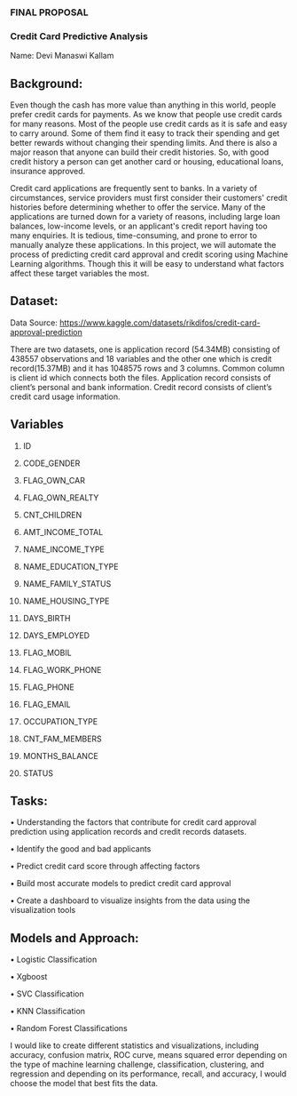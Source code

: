 ### FINAL PROPOSAL

### Credit Card Predictive Analysis

Name: Devi Manaswi Kallam

## Background:

Even though the cash has more value than anything in this world, people prefer credit cards for payments. As we know that people use credit cards for many reasons. Most of the people use credit cards as it is safe and easy to carry around. Some of them find it easy to track their spending and get better rewards without changing their spending limits. And there is also a major reason that anyone can build their credit histories. So, with good credit history a person can get another card or housing, educational loans, insurance approved.  

Credit card applications are frequently sent to banks. In a variety of circumstances, service providers must first consider their customers' credit histories before determining whether to offer the service. Many of the applications are turned down for a variety of reasons, including large loan balances, low-income levels, or an applicant's credit report having too many enquiries. It is tedious, time-consuming, and prone to error to manually analyze these applications. In this project, we will automate the process of predicting credit card approval and credit scoring using Machine Learning algorithms. Though this it will be easy to understand what factors affect these target variables the most.

## Dataset:

Data Source: https://www.kaggle.com/datasets/rikdifos/credit-card-approval-prediction

There are two datasets, one is application record (54.34MB) consisting of 438557 observations and 18 variables and the other one which is credit record(15.37MB) and it has 1048575 rows and 3 columns. Common column is client id which connects both the files.  Application record consists of client’s personal and bank information. Credit record consists of client’s credit card usage information.

## Variables

1.	ID

2.	CODE_GENDER

3.	FLAG_OWN_CAR

4.	FLAG_OWN_REALTY

5.	CNT_CHILDREN

6.	AMT_INCOME_TOTAL

7.	NAME_INCOME_TYPE

8.	NAME_EDUCATION_TYPE

9.	NAME_FAMILY_STATUS 

10.	NAME_HOUSING_TYPE 

11.	DAYS_BIRTH

12.	DAYS_EMPLOYED 

13.	FLAG_MOBIL 

14.	FLAG_WORK_PHONE 

15.	FLAG_PHONE

16.	FLAG_EMAIL 

17.	OCCUPATION_TYPE 

18.	CNT_FAM_MEMBERS

19.	MONTHS_BALANCE

20.	STATUS   

## Tasks:

•	Understanding the factors that contribute for credit card approval prediction using application records and credit records datasets.

•	Identify the good and bad applicants

•	Predict credit card score through affecting factors

•	Build most accurate models to predict credit card approval

•	Create a dashboard to visualize insights from the data using the visualization tools 


## Models and Approach:

•	Logistic Classification

•	Xgboost

•	SVC Classification

•	KNN Classification

•	Random Forest Classifications

I would like to create different statistics and visualizations, including accuracy, confusion matrix, ROC curve, means squared error depending on the type of machine learning challenge, classification, clustering, and regression and depending on its performance, recall, and accuracy, I would choose the model that best fits the data.
